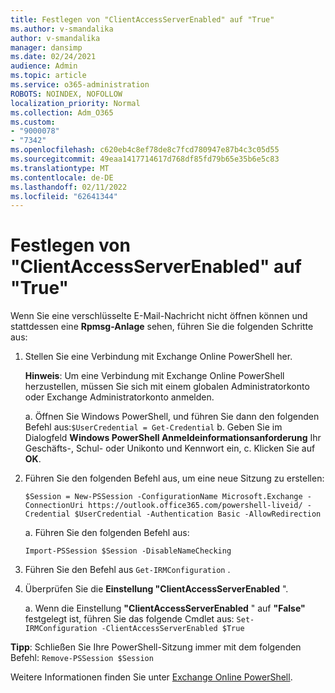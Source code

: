 ```yaml
---
title: Festlegen von "ClientAccessServerEnabled" auf "True"
ms.author: v-smandalika
author: v-smandalika
manager: dansimp
ms.date: 02/24/2021
audience: Admin
ms.topic: article
ms.service: o365-administration
ROBOTS: NOINDEX, NOFOLLOW
localization_priority: Normal
ms.collection: Adm_O365
ms.custom:
- "9000078"
- "7342"
ms.openlocfilehash: c620eb4c8ef78de8c7fcd780947e87b4c3c05d55
ms.sourcegitcommit: 49eaa1417714617d768df85fd79b65e35b6e5c83
ms.translationtype: MT
ms.contentlocale: de-DE
ms.lasthandoff: 02/11/2022
ms.locfileid: "62641344"
---
```

# <a name="set-clientaccessserverenabled-to-true"></a>Festlegen von "ClientAccessServerEnabled" auf "True"

Wenn Sie eine verschlüsselte E-Mail-Nachricht nicht öffnen können und stattdessen eine **Rpmsg-Anlage** sehen, führen Sie die folgenden Schritte aus:

1. Stellen Sie eine Verbindung mit Exchange Online PowerShell her.

    **Hinweis**: Um eine Verbindung mit Exchange Online PowerShell herzustellen, müssen Sie sich mit einem globalen Administratorkonto oder Exchange Administratorkonto anmelden.

   a. Öffnen Sie Windows PowerShell, und führen Sie dann den folgenden Befehl aus:`$UserCredential = Get-Credential`
   b. Geben Sie im Dialogfeld **Windows PowerShell Anmeldeinformationsanforderung** Ihr Geschäfts-, Schul- oder Unikonto und Kennwort ein, c. Klicken Sie auf **OK**. 

2. Führen Sie den folgenden Befehl aus, um eine neue Sitzung zu erstellen:

    `$Session = New-PSSession -ConfigurationName Microsoft.Exchange -ConnectionUri https://outlook.office365.com/powershell-liveid/ -Credential $UserCredential -Authentication Basic -AllowRedirection`

    a. Führen Sie den folgenden Befehl aus:
    
    `Import-PSSession $Session -DisableNameChecking`

3. Führen Sie den Befehl aus `Get-IRMConfiguration` .

4. Überprüfen Sie die **Einstellung "ClientAccessServerEnabled** ". 

    a. Wenn die Einstellung **"ClientAccessServerEnabled** " auf **"False"** festgelegt ist, führen Sie das folgende Cmdlet aus: `Set-IRMConfiguration -ClientAccessServerEnabled $True`

**Tipp**: Schließen Sie Ihre PowerShell-Sitzung immer mit dem folgenden Befehl: `Remove-PSSession $Session`

Weitere Informationen finden Sie unter [Exchange Online PowerShell](https://docs.microsoft.com/powershell/exchange/connect-to-exchange-online-powershell).

